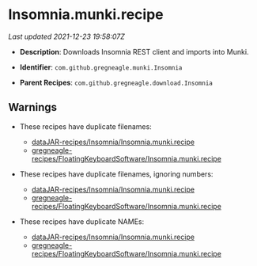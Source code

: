 # Insomnia.munki.recipe

_Last updated 2021-12-23 19:58:07Z_

- **Description**: Downloads Insomnia REST client and imports into Munki.

- **Identifier**: `com.github.gregneagle.munki.Insomnia`

- **Parent Recipes**: `com.github.gregneagle.download.Insomnia`

## Warnings

- These recipes have duplicate filenames:
    - [dataJAR-recipes/Insomnia/Insomnia.munki.recipe](/autopkg-dupe-tracker/dataJAR-recipes/Insomnia/Insomnia.munki.recipe)
    - [gregneagle-recipes/FloatingKeyboardSoftware/Insomnia.munki.recipe](/autopkg-dupe-tracker/gregneagle-recipes/FloatingKeyboardSoftware/Insomnia.munki.recipe)

- These recipes have duplicate filenames, ignoring numbers:
    - [dataJAR-recipes/Insomnia/Insomnia.munki.recipe](/autopkg-dupe-tracker/dataJAR-recipes/Insomnia/Insomnia.munki.recipe)
    - [gregneagle-recipes/FloatingKeyboardSoftware/Insomnia.munki.recipe](/autopkg-dupe-tracker/gregneagle-recipes/FloatingKeyboardSoftware/Insomnia.munki.recipe)

- These recipes have duplicate NAMEs:
    - [dataJAR-recipes/Insomnia/Insomnia.munki.recipe](/autopkg-dupe-tracker/dataJAR-recipes/Insomnia/Insomnia.munki.recipe)
    - [gregneagle-recipes/FloatingKeyboardSoftware/Insomnia.munki.recipe](/autopkg-dupe-tracker/gregneagle-recipes/FloatingKeyboardSoftware/Insomnia.munki.recipe)